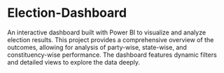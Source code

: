 # Election-Dashboard
An interactive dashboard built with Power BI to visualize and analyze election results. This project provides a comprehensive overview of the outcomes, allowing for analysis of party-wise, state-wise, and constituency-wise performance. The dashboard features dynamic filters and detailed views to explore the data deeply.
